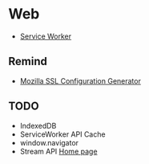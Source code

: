 # Web

- [Service Worker](./service-worker.md)


## Remind

- [Mozilla SSL Configuration Generator](https://mozilla.github.io/server-side-tls/ssl-config-generator/)

## TODO

- IndexedDB
- ServiceWorker API Cache
- window.navigator
- Stream API [Home page](https://streams.spec.whatwg.org/)
